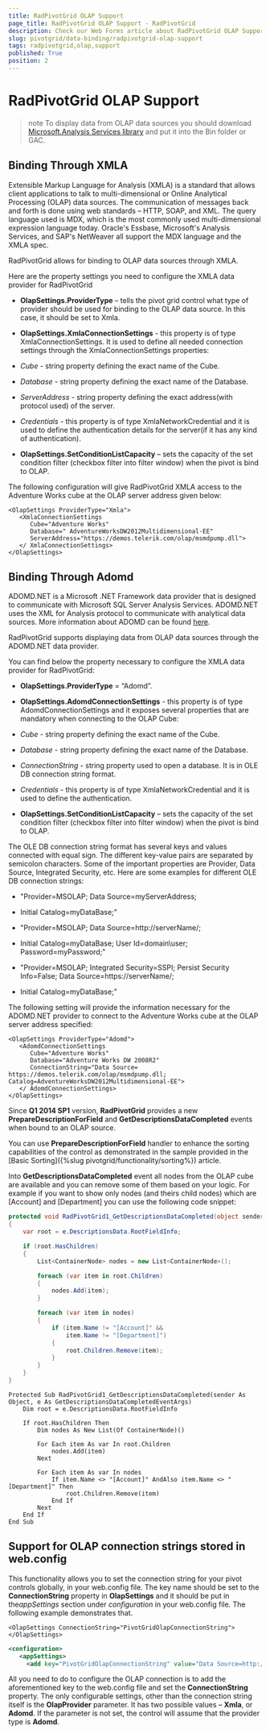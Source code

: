 ```yaml
---
title: RadPivotGrid OLAP Support
page_title: RadPivotGrid OLAP Support - RadPivotGrid
description: Check our Web Forms article about RadPivotGrid OLAP Support.
slug: pivotgrid/data-binding/radpivotgrid-olap-support
tags: radpivotgrid,olap,support
published: True
position: 2
---
```


# RadPivotGrid OLAP Support


>note To display data from OLAP data sources you should download [Microsoft.Analysis Services library](https://www.microsoft.com/en-us/download/details.aspx?id=30440) and put it into the Bin folder or GAC.
>


## Binding Through XMLA

Extensible Markup Language for Analysis (XMLA) is a standard that allows client applications to talk to multi-dimensional or Online Analytical Processing (OLAP) data sources. The communication of messages back and forth is done using web standards – HTTP, SOAP, and XML. The query language used is MDX, which is the most commonly used multi-dimensional expression language today. Oracle's Essbase, Microsoft's Analysis Services, and SAP's NetWeaver all support the MDX language and the XMLA spec.

RadPivotGrid allows for binding to OLAP data sources through XMLA.

Here are the property settings you need to configure the XMLA data provider for RadPivotGrid

* **OlapSettings.ProviderType** – tells the pivot grid control what type of provider should be used for binding to the OLAP data source. In this case, it should be set to Xmla.

* **OlapSettings.XmlaConnectionSettings** - this property is of type XmlaConnectionSettings. It is used to define all needed connection settings through the XmlaConnectionSettings properties:

* *Cube* - string property defining the exact name of the Cube.

* *Database* - string property defining the exact name of the Database.

* *ServerAddress* - string property defining the exact address(with protocol used) of the server.

* *Credentials* - this property is of type XmlaNetworkCredential and it is used to define the authentication details for the server(if it has any kind of authentication).

* **OlapSettings.SetConditionListCapacity** – sets the capacity of the set condition filter (checkbox filter into filter window) when the pivot is bind to OLAP.

The following configuration will give RadPivotGrid XMLA access to the Adventure Works cube at the OLAP server address given below:

````ASPNET
<OlapSettings ProviderType="Xmla"> 
   <XmlaConnectionSettings  
      Cube="Adventure Works"  
      Database=" AdventureWorksDW2012Multidimensional-EE"  
      ServerAddress="https://demos.telerik.com/olap/msmdpump.dll"> 
   </ XmlaConnectionSettings> 
</OlapSettings> 
````



## Binding Through Adomd

ADOMD.NET is a Microsoft .NET Framework data provider that is designed to communicate with Microsoft SQL Server Analysis Services. ADOMD.NET uses the XML for Analysis protocol to communicate with analytical data sources. More information about ADOMD can be found [here](https://msdn.microsoft.com/en-us/library/ms123483%28v=sql.90%29.aspx).

RadPivotGrid supports displaying data from OLAP data sources through the ADOMD.NET data provider.

You can find below the property necessary to configure the XMLA data provider for RadPivotGrid:

* **OlapSettings.ProviderType** = “Adomd”.

* **OlapSettings.AdomdConnectionSettings** - this property is of type AdomdConnectionSettings and it exposes several properties that are mandatory when connecting to the OLAP Cube:

* *Cube* - string property defining the exact name of the Cube.

* *Database* - string property defining the exact name of the Database.

* *ConnectionString* - string property used to open a database. It is in OLE DB connection string format.

* *Credentials* - this property is of type XmlaNetworkCredential and it is used to define the authentication.

* **OlapSettings.SetConditionListCapacity** – sets the capacity of the set condition filter (checkbox filter into filter window) when the pivot is bind to OLAP.

The OLE DB connection string format has several keys and values connected with equal sign. The different key-value pairs are separated by semicolon characters. Some of the important properties are Provider, Data Source, Integrated Security, etc. Here are some examples for different OLE DB connection strings:

* "Provider=MSOLAP; Data Source=myServerAddress;

* Initial Catalog=myDataBase;"

* "Provider=MSOLAP; Data Source=http://serverName/;

* Initial Catalog=myDataBase; User Id=domain\user; Password=myPassword;"

* "Provider=MSOLAP; Integrated Security=SSPI; Persist Security Info=False; Data Source=https://serverName/;

* Initial Catalog=myDataBase;"

The following setting will provide the information necessary for the ADOMD.NET provider to connect to the Adventure Works cube at the OLAP server address specified:

````ASPNET
<OlapSettings ProviderType="Adomd"> 
   <AdomdConnectionSettings  
      Cube="Adventure Works"  
      Database="Adventure Works DW 2008R2"  
      ConnectionString="Data Source= https://demos.telerik.com/olap/msmdpump.dll; Catalog=AdventureWorksDW2012Multidimensional-EE"> 
   </ AdomdConnectionSettings> 
</OlapSettings> 
````



Since **Q1 2014 SP1** version, **RadPivotGrid** provides a new **PrepareDescriptionForField** and **GetDescriptionsDataCompleted** events when bound to an OLAP source.

You can use **PrepareDescriptionForField** handler to enhance the sorting capabilities of the control as demonstrated in the sample provided in the [Basic Sorting]({%slug pivotgrid/functionality/sorting%}) article.

Into **GetDescriptionsDataCompleted** event all nodes from the OLAP cube are available and you can remove some of them based on your logic. For example if you want to show only nodes (and theirs child nodes) which are [Account] and [Department] you can use the following code snippet:



````C#
protected void RadPivotGrid1_GetDescriptionsDataCompleted(object sender, GetDescriptionsDataCompletedEventArgs e)
{
    var root = e.DescriptionsData.RootFieldInfo;

    if (root.HasChildren)
    {
        List<ContainerNode> nodes = new List<ContainerNode>();

        foreach (var item in root.Children)
        {
            nodes.Add(item);
        }

        foreach (var item in nodes)
        {
            if (item.Name != "[Account]" &&
                item.Name != "[Department]")
            {
                root.Children.Remove(item);
            }
        }
    }
}
````
````VB.NET
Protected Sub RadPivotGrid1_GetDescriptionsDataCompleted(sender As Object, e As GetDescriptionsDataCompletedEventArgs)
    Dim root = e.DescriptionsData.RootFieldInfo

    If root.HasChildren Then
        Dim nodes As New List(Of ContainerNode)()

        For Each item As var In root.Children
            nodes.Add(item)
        Next

        For Each item As var In nodes
            If item.Name <> "[Account]" AndAlso item.Name <> "[Department]" Then
                root.Children.Remove(item)
            End If
        Next
    End If
End Sub
````


## Support for OLAP connection strings stored in web.config

This functionality allows you to set the connection string for your pivot controls globally, in your web.config file. The key name should be set to the **ConnectionString** property in **OlapSettings** and it should be put in the*appSettings* section under *configuration* in your web.config file. The following example demonstrates that.

````ASPNET
<OlapSettings ConnectionString="PivotGridOlapConnectionString">
</OlapSettings>
````



````XML
<configuration>
   <appSettings>
     <add key="PivotGridOlapConnectionString" value="Data Source=http://website/msmdpump.dll; Initial Catalog=name; Cube=name; OlapProvider=Adomd"/>
````



All you need to do to configure the OLAP connection is to add the aforementioned key to the web.config file and set the **ConnectionString** property. The only configurable settings, other than the connection string itself is the **OlapProvider** parameter. It has two possible values – **Xmla**, or **Adomd**. If the parameter is not set, the control will assume that the provider type is **Adomd**.
